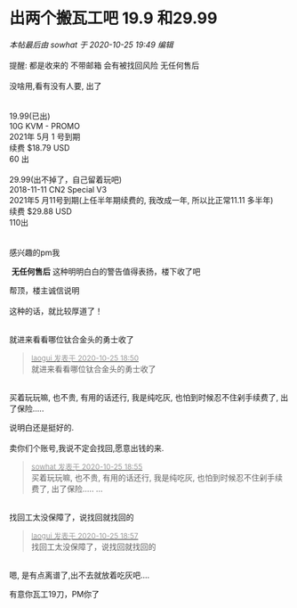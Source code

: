 # 出两个搬瓦工吧 19.9 和29.99


<i class="pstatus"> 本帖最后由 sowhat 于 2020-10-25 19:49 编辑 </i><br />
<br />
提醒: 都是收来的 不带邮箱 会有被找回风险 无任何售后<br />
<br />
没啥用,看有没有人要, 出了<br />
<br />
<br />
19.99(已出)<br />
10G KVM - PROMO<br />
2021年 5月 1 号到期<br />
续费 $18.79 USD<br />
60 出<br />
<br />
29.99(出不掉了，自己留着玩吧)<br />
2018-11-11 CN2 Special V3<br />
2021年5 月11号到期(上任半年期续费的, 我改成一年, 所以比正常11.11 多半年)<br />
续费 $29.88 USD<br />
110出<br />
<br />
<br />
感兴趣的pm我

<img src="static/image/smiley/default/lol.gif" smilieid="12" border="0" alt="" /> <strong>无任何售后</strong> 这种明明白白的警告值得表扬，楼下收了吧<img id="aimg_hzx9H" onclick="zoom(this, this.src, 0, 0, 0)" class="zoom" src="https://cdn.jsdelivr.net/gh/hishis/forum-master/public/images/patch.gif" onmouseover="img_onmouseoverfunc(this)" onload="thumbImg(this)" border="0" alt="" />

帮顶，楼主诚信说明<br />
<br />
这种的话，就比较厚道了！<br />
<br />
<img src="static/image/smiley/default/lol.gif" smilieid="12" border="0" alt="" /><img src="static/image/smiley/default/lol.gif" smilieid="12" border="0" alt="" /><img src="static/image/smiley/default/lol.gif" smilieid="12" border="0" alt="" />

就进来看看哪位钛合金头的勇士收了

<div class="quote"><blockquote><font size="2"><a href="https://www.hostloc.com/forum.php?mod=redirect&amp;goto=findpost&amp;pid=9350761&amp;ptid=758345" target="_blank"><font color="#999999">laogui 发表于 2020-10-25 18:50</font></a></font><br />
就进来看看哪位钛合金头的勇士收了</blockquote></div><br />
<img src="static/image/smiley/default/lol.gif" smilieid="12" border="0" alt="" />买着玩玩嘛, 也不贵, 有用的话还行, 我是纯吃灰, 也怕到时候忍不住剁手续费了, 出了保险.....

说明白还是挺好的.<br />
<br />
卖你们个账号,我说不定会找回,愿意出钱的来.

<div class="quote"><blockquote><font size="2"><a href="https://www.hostloc.com/forum.php?mod=redirect&amp;goto=findpost&amp;pid=9350783&amp;ptid=758345" target="_blank"><font color="#999999">sowhat 发表于 2020-10-25 18:55</font></a></font><br />
买着玩玩嘛, 也不贵, 有用的话还行, 我是纯吃灰, 也怕到时候忍不住剁手续费了, 出了保险..... ...</blockquote></div><br />
找回工太没保障了，说找回就找回的

<div class="quote"><blockquote><font size="2"><a href="https://www.hostloc.com/forum.php?mod=redirect&amp;goto=findpost&amp;pid=9350791&amp;ptid=758345" target="_blank"><font color="#999999">laogui 发表于 2020-10-25 18:57</font></a></font><br />
找回工太没保障了，说找回就找回的</blockquote></div><br />
嗯, 是有点离谱了,出不去就放着吃灰吧....

有意你瓦工19刀，PM你了
